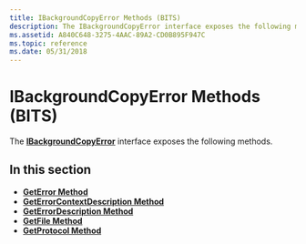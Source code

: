 ```yaml
---
title: IBackgroundCopyError Methods (BITS)
description: The IBackgroundCopyError interface exposes the following methods. | IBackgroundCopyError Methods (BITS)
ms.assetid: A840C648-3275-4AAC-89A2-CD0B895F947C
ms.topic: reference
ms.date: 05/31/2018
---
```


# IBackgroundCopyError Methods (BITS)

The [**IBackgroundCopyError**](/windows/desktop/api/Bits/nn-bits-ibackgroundcopyerror) interface exposes the following methods.

## In this section

-   [**GetError Method**](/windows/desktop/api/Bits/nf-bits-ibackgroundcopyerror-geterror)
-   [**GetErrorContextDescription Method**](/windows/desktop/api/Bits/nf-bits-ibackgroundcopyerror-geterrorcontextdescription)
-   [**GetErrorDescription Method**](/windows/desktop/api/Bits/nf-bits-ibackgroundcopyerror-geterrordescription)
-   [**GetFile Method**](/windows/desktop/api/Bits/nf-bits-ibackgroundcopyerror-getfile)
-   [**GetProtocol Method**](/windows/desktop/api/Bits/nf-bits-ibackgroundcopyerror-getprotocol)

 

 




